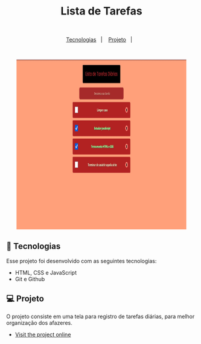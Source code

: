 <h1 align="center"> Lista de Tarefas </h1>

<p align="center">
<br/>
</p>

<p align="center">
  <a href="#-tecnologias">Tecnologias</a>&nbsp;&nbsp;&nbsp;|&nbsp;&nbsp;&nbsp;
  <a href="#-projeto">Projeto</a>&nbsp;&nbsp;&nbsp;|&nbsp;&nbsp;&nbsp;
</p>
<br>
<p align="center">
  <img alt="ListaDeTarefas" src=".github/Tarefas.JPG" width="450px" height="450px">
</p>

## 🚀 Tecnologias

Esse projeto foi desenvolvido com as seguintes tecnologias:

- HTML, CSS e JavaScript
- Git e Github

## 💻 Projeto

O projeto consiste em uma tela para registro de tarefas diárias, para melhor organização dos afazeres.

- [Visit the project online](https://rafael-vitor-oliveira.github.io/Lista_de_Tarefas/)